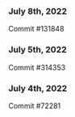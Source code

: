 ### July 8th, 2022

Commit #131848

### July 5th, 2022

Commit #314353


### July 4th, 2022

Commit #72281
